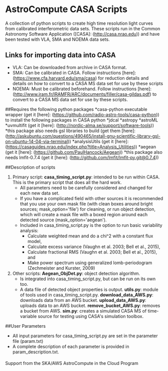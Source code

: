 # AstroCompute CASA Scripts
A collection of python scripts to create high time resolution light curves from calibrated interferometric data sets. These scripts run in the Common Astronomy Software Application ([CASA]: (http://casa.nrao.edu)) and have been tested with VLA, SMA and NOEMA data sets.

## Links for importing data into CASA
* VLA: Can be downloaded from archive in CASA format.
* SMA: Can be calibrated in CASA. Follow instructions [here]: (https://www.cfa.harvard.edu/sma/casa) for reduction details and details on how to convert to a CASA MS data set for use by these scripts
* NOEMA: Must be calibrated beforehand. Follow instructions [here]: (http://www.iram.fr/IRAMFR/ARC/documents/filler/casa-gildas.pdf) to convert to a CASA MS data set for use by these scripts.

##Requires the following python packages
*casa-python executable wrapper (get it [here]: (https://github.com/radio-astro-tools/casa-python)) to install the following packages in CASA python
*jdcal
*astropy
*astroML
*uvmultifit (get it [here]: (http://nordic-alma.se/support/software-tools))
   *this package also needs gsl libraries to build (get them [here]: (http://askubuntu.com/questions/490465/install-gnu-scientific-library-gsl-on-ubuntu-14-04-via-terminal))
*analysisUtils (get it [here]: (https://casaguides.nrao.edu/index.php?title=Analysis_Utilities))
*aegean (get it [here]: (https://github.com/PaulHancock/Aegean))
   *this package also needs lmfit-0.7.4 (get it [here]: (http://github.com/lmfit/lmfit-py.git@0.7.4))


##Description of scripts
1. Primary script:
   **casa_timing_script.py**: intended to be run within CASA. This is the primary script that does all the hard work.
      * All parameters need to be carefully considered and changed for each new data set.
      * If you have a complicated field with other sources it is recommended that you use your own mask file (with clean boxes     around bright sources; mask_option='file') for cleaning, or run object detection, which will create a mask file with a       boxed region around each detected source (mask_option='aegean').
      * Included in casa_timing_script.py is the option to run basic variability analysis:
         * Calculate weighted mean and do a chi^2 with a constant flux model,
         * Calculate excess variance (Vaughn et al. 2003; Bell et al., 2015),
         * Calculate fractional RMS (Vaughn et al. 2003; Bell et al., 2015), and
         * Make power spectrum using generalized lomb-periodogram (Zechmeister and Kurster, 2009)
2. Other scripts:
   **Aegean_ObjDet.py**: object detection algorithm.
      * Is integrated into casa_timing_script.py, but can be run on its own too.
      * A data file of detected object properties is output.
   **utils.py**: module of tools used in casa_timing_script.py.
   **download_data_AWS.py**: downloads data from an AWS bucket.
   **upload_data_AWS.py**: uploads data to an AWS bucket.
   **remove_bucket_AWS.py**: removes a bucket from AWS.
   **sim.py**: creates a simulated CASA MS of time-variable source for testing using CASA's simulation toolbox.

##User Parameters
* All input parameters for casa_timing_script.py are set in the parameter file (param.txt)
* A complete description of each parameter is provided in param_description.txt.

####
Support from the SKA/AWS AstroCompute in the Cloud Program
